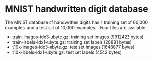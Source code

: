 # MNIST handwritten digit database

The MNIST database of handwritten digits has a training set of 60,000 examples, and a test set of 10,000 examples. .
Four files are available:

- train-images-idx3-ubyte.gz: training set images (9912422 bytes)
- train-labels-idx1-ubyte.gz: training set labels (28881 bytes)
- t10k-images-idx3-ubyte.gz: test set images (1648877 bytes)
- t10k-labels-idx1-ubyte.gz: test set labels (4542 bytes)